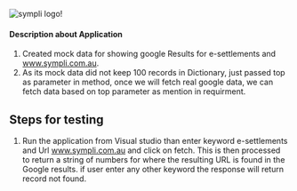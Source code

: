 ![sympli logo!](https://www.sympli.com.au/wp-content/uploads/sympli-logo-black.svg)

#### Description about Application
1. Created mock data for showing google Results for e-settlements and www.sympli.com.au.
2. As its mock data did not keep 100 records in Dictionary, just passed top as parameter in method, 
  once we will fetch real google data, we can fetch data based on top parameter as mention in requirment.

## Steps for testing

1. Run the application from Visual studio than enter keyword e-settlements  and Url www.sympli.com.au and click on fetch.
This is then processed to return a string of numbers for where the resulting URL is found in the Google results.
if user enter any other keyword the response will return record not found.




